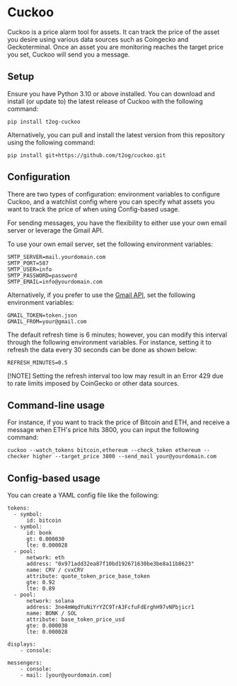 # Cuckoo

Cuckoo is a price alarm tool for assets. It can track the price of the asset you desire using various data sources such as Coingecko and Geckoterminal. Once an asset you are monitoring reaches the target price you set, Cuckoo will send you a message.

## Setup

Ensure you have Python 3.10 or above installed. You can download and install (or update to) the latest release of Cuckoo with the following command:

```
pip install t2og-cuckoo
```

Alternatively, you can pull and install the latest version from this repository using the following command:

```
pip install git+https://github.com/t2og/cuckoo.git
```

## Configuration

There are two types of configuration: environment variables to configure Cuckoo, and a watchlist config where you can specify what assets you want to track the price of when using Config-based usage.

For sending messages, you have the flexibility to either use your own email server or leverage the Gmail API.

To use your own email server, set the following environment variables:

```
SMTP_SERVER=mail.yourdomain.com
SMTP_PORT=587
SMTP_USER=info
SMTP_PASSWORD=password
SMTP_EMAIL=info@yourdomain.com
```

Alternatively, if you prefer to use the [Gmail API](https://developers.google.com/gmail/api/quickstart/python), set the following environment variables:

```
GMAIL_TOKEN=token.json
GMAIL_FROM=your@gmail.com
```

The default refresh time is 6 minutes; however, you can modify this interval through the following environment variables. For instance, setting it to refresh the data every 30 seconds can be done as shown below:

```
REFRESH_MINUTES=0.5
```

[!NOTE]
Setting the refresh interval too low may result in an Error 429 due to rate limits imposed by CoinGecko or other data sources.

## Command-line usage

For instance, if you want to track the price of Bitcoin and ETH, and receive a message when ETH's price hits 3800, you can input the following command:

```
cuckoo --watch_tokens bitcoin,ethereum --check_token ethereum --checker higher --target_price 3800 --send_mail your@yourdomain.com
```

## Config-based usage

You can create a YAML config file like the following:

```
tokens: 
  - symbol: 
      id: bitcoin
  - symbol: 
      id: bonk
      gt: 0.000030
      lte: 0.000028
  - pool: 
      network: eth
      address: "0x971add32ea87f10bd192671630be3be8a11b8623"
      name: CRV / cvxCRV
      attribute: quote_token_price_base_token
      gte: 0.92
      lte: 0.89
  - pool:
      network: solana
      address: 3ne4mWqdYuNiYrYZC9TrA3FcfuFdErghH97vNPbjicr1
      name: BONK / SOL
      attribute: base_token_price_usd
      gte: 0.000030
      lte: 0.000028

displays: 
    - console:

messengers:
    - console:
    - mail: [your@yourdomain.com]
```
